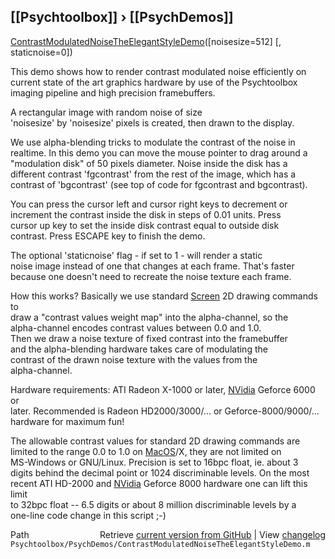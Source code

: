 ## [[Psychtoolbox]] &#8250; [[PsychDemos]]

[ContrastModulatedNoiseTheElegantStyleDemo](ContrastModulatedNoiseTheElegantStyleDemo)([noisesize=512] [, staticnoise=0])  
  
This demo shows how to render contrast modulated noise efficiently on  
current state of the art graphics hardware by use of the Psychtoolbox  
imaging pipeline and high precision framebuffers.  
  
A rectangular image with random noise of size  
'noisesize' by 'noisesize' pixels is created, then drawn to the display.  
  
We use alpha-blending tricks to modulate the contrast of the noise in  
realtime. In this demo you can move the mouse pointer to drag around a  
"modulation disk" of 50 pixels diameter. Noise inside the disk has a  
different contrast 'fgcontrast' from the rest of the image, which has a  
contrast of 'bgcontrast' (see top of code for fgcontrast and bgcontrast).  
  
You can press the cursor left and cursor right keys to decrement or  
increment the contrast inside the disk in steps of 0.01 units. Press  
cursor up key to set the inside disk contrast equal to outside disk  
contrast. Press ESCAPE key to finish the demo.  
  
The optional 'staticnoise' flag - if set to 1 - will render a static  
noise image instead of one that changes at each frame. That's faster  
because one doesn't need to recreate the noise texture each frame.  
  
How this works? Basically we use standard [Screen](Screen) 2D drawing commands to  
draw a "contrast values weight map" into the alpha-channel, so the  
alpha-channel encodes contrast values between 0.0 and 1.0.  
Then we draw a noise texture of fixed contrast into the framebuffer  
and the alpha-blending hardware takes care of modulating the  
contrast of the drawn noise texture with the values from the  
alpha-channel.  
  
Hardware requirements: ATI Radeon X-1000 or later, [NVidia](NVidia) Geforce 6000 or  
later. Recommended is Radeon HD2000/3000/... or Geforce-8000/9000/...  
hardware for maximum fun!  
  
The allowable contrast values for standard 2D drawing commands are  
limited to the range 0.0 to 1.0 on [MacOS](MacOS)/X, they are not limited on  
MS-Windows or GNU/Linux. Precision is set to 16bpc float, ie. about 3  
digits behind the decimal point or 1024 discriminable levels. On the most  
recent ATI HD-2000 and [NVidia](NVidia) Geforce 8000 hardware one can lift this limit  
to 32bpc float -- 6.5 digits or about 8 million discriminable levels by a  
one-line code change in this script ;-)  




<div class="code_header" style="text-align:right;">
  <span style="float:left;">Path&nbsp;&nbsp;</span> <span class="counter">Retrieve <a href=
  "https://raw.github.com/Psychtoolbox-3/Psychtoolbox-3/beta/Psychtoolbox/PsychDemos/ContrastModulatedNoiseTheElegantStyleDemo.m">current version from GitHub</a> | View <a href=
  "https://github.com/Psychtoolbox-3/Psychtoolbox-3/commits/beta/Psychtoolbox/PsychDemos/ContrastModulatedNoiseTheElegantStyleDemo.m">changelog</a></span>
</div>
<div class="code">
  <code>Psychtoolbox/PsychDemos/ContrastModulatedNoiseTheElegantStyleDemo.m</code>
</div>

